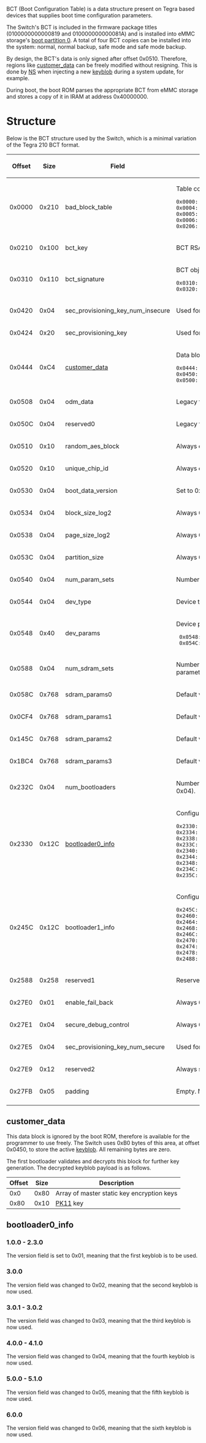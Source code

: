 BCT (Boot Configuration Table) is a data structure present on Tegra
based devices that supplies boot time configuration parameters.

The Switch's BCT is included in the firmware package titles
(0100000000000819 and 010000000000081A) and is installed into eMMC
storage's [boot partition
0](Flash%20Filesystem#Boot%20Partitions.md##Boot_Partitions "wikilink").
A total of four BCT copies can be installed into the system: normal,
normal backup, safe mode and safe mode backup.

By design, the BCT's data is only signed after offset 0x0510. Therefore,
regions like [customer\_data](#customer_data "wikilink") can be freely
modified without resigning. This is done by
[NS](NS%20Services.md "wikilink") when injecting a new
[keyblob](Flash%20Filesystem#Keyblob.md##Keyblob "wikilink") during a
system update, for example.

During boot, the boot ROM parses the appropriate BCT from eMMC storage
and stores a copy of it in IRAM at address 0x40000000.

# Structure

Below is the BCT structure used by the Switch, which is a minimal
variation of the Tegra 210 BCT format.

<table>
<thead>
<tr class="header">
<th><p>Offset</p></th>
<th><p>Size</p></th>
<th><p>Field</p></th>
<th><p>Description</p></th>
</tr>
</thead>
<tbody>
<tr class="odd">
<td><p>0x0000</p></td>
<td><p>0x210</p></td>
<td><p>bad_block_table</p></td>
<td><p>Table containing information on bad blocks</p>
<p><code>0x0000: num_entries (0x200)</code><br />
<code>0x0004: virtual_block_size (0x0F)</code><br />
<code>0x0005: block_size (0x0E)</code><br />
<code>0x0006: bad_blocks</code><br />
<code>0x0206: reserved</code></p></td>
</tr>
<tr class="even">
<td><p>0x0210</p></td>
<td><p>0x100</p></td>
<td><p>bct_key</p></td>
<td><p>BCT RSA key modulus</p></td>
</tr>
<tr class="odd">
<td><p>0x0310</p></td>
<td><p>0x110</p></td>
<td><p>bct_signature</p></td>
<td><p>BCT object signature</p>
<p><code>0x0310: hash (empty)</code><br />
<code>0x0320: rsa_pss_signature</code></p></td>
</tr>
<tr class="even">
<td><p>0x0420</p></td>
<td><p>0x04</p></td>
<td><p>sec_provisioning_key_num_insecure</p></td>
<td><p>Used for Factory Secure Provisioning. Always 0.</p></td>
</tr>
<tr class="odd">
<td><p>0x0424</p></td>
<td><p>0x20</p></td>
<td><p>sec_provisioning_key</p></td>
<td><p>Used for Factory Secure Provisioning. Always empty.</p></td>
</tr>
<tr class="even">
<td><p>0x0444</p></td>
<td><p>0xC4</p></td>
<td><p><a href="#customer_data" title="wikilink">customer_data</a></p></td>
<td><p>Data block available for the customer. Used in key generation.</p>
<p><code>0x0444: padding_0x0C</code><br />
<code>0x0450: keyblob_0xB0</code><br />
<code>0x0500: padding_0x08</code></p></td>
</tr>
<tr class="odd">
<td><p>0x0508</p></td>
<td><p>0x04</p></td>
<td><p>odm_data</p></td>
<td><p>Legacy field. Unused.</p></td>
</tr>
<tr class="even">
<td><p>0x050C</p></td>
<td><p>0x04</p></td>
<td><p>reserved0</p></td>
<td><p>Legacy field. Unused.</p></td>
</tr>
<tr class="odd">
<td><p>0x0510</p></td>
<td><p>0x10</p></td>
<td><p>random_aes_block</p></td>
<td><p>Always empty.</p></td>
</tr>
<tr class="even">
<td><p>0x0520</p></td>
<td><p>0x10</p></td>
<td><p>unique_chip_id</p></td>
<td><p>Always empty.</p></td>
</tr>
<tr class="odd">
<td><p>0x0530</p></td>
<td><p>0x04</p></td>
<td><p>boot_data_version</p></td>
<td><p>Set to 0x00210001 (BOOTDATA_VERSION_T210).</p></td>
</tr>
<tr class="even">
<td><p>0x0534</p></td>
<td><p>0x04</p></td>
<td><p>block_size_log2</p></td>
<td><p>Always 0x0E.</p></td>
</tr>
<tr class="odd">
<td><p>0x0538</p></td>
<td><p>0x04</p></td>
<td><p>page_size_log2</p></td>
<td><p>Always 0x09.</p></td>
</tr>
<tr class="even">
<td><p>0x053C</p></td>
<td><p>0x04</p></td>
<td><p>partition_size</p></td>
<td><p>Always 0x01000000.</p></td>
</tr>
<tr class="odd">
<td><p>0x0540</p></td>
<td><p>0x04</p></td>
<td><p>num_param_sets</p></td>
<td><p>Number of device parameter sets. Always 0x01.</p></td>
</tr>
<tr class="even">
<td><p>0x0544</p></td>
<td><p>0x04</p></td>
<td><p>dev_type</p></td>
<td><p>Device type. Set to 0x04 (dev_type_sdmmc).</p></td>
</tr>
<tr class="odd">
<td><p>0x0548</p></td>
<td><p>0x40</p></td>
<td><p>dev_params</p></td>
<td><p>Device parameters</p>
<p><code> 0x0548: sdmmc_clock_divider (0x09 == 24MHz)</code><br />
<code> 0x054C: sdmmc_data_width (0x02 == sdmmc_data_width_8bit)</code></p></td>
</tr>
<tr class="even">
<td><p>0x0588</p></td>
<td><p>0x04</p></td>
<td><p>num_sdram_sets</p></td>
<td><p>Number of SDRAM parameter sets. Always set to 0, but parameters are used despite this.</p></td>
</tr>
<tr class="odd">
<td><p>0x058C</p></td>
<td><p>0x768</p></td>
<td><p>sdram_params0</p></td>
<td><p>Default values filled in.</p></td>
</tr>
<tr class="even">
<td><p>0x0CF4</p></td>
<td><p>0x768</p></td>
<td><p>sdram_params1</p></td>
<td><p>Default values filled in.</p></td>
</tr>
<tr class="odd">
<td><p>0x145C</p></td>
<td><p>0x768</p></td>
<td><p>sdram_params2</p></td>
<td><p>Default values filled in.</p></td>
</tr>
<tr class="even">
<td><p>0x1BC4</p></td>
<td><p>0x768</p></td>
<td><p>sdram_params3</p></td>
<td><p>Default values filled in.</p></td>
</tr>
<tr class="odd">
<td><p>0x232C</p></td>
<td><p>0x04</p></td>
<td><p>num_bootloaders</p></td>
<td><p>Number of bootloaders installed. Always 0x02 (maximum is 0x04).</p></td>
</tr>
<tr class="even">
<td><p>0x2330</p></td>
<td><p>0x12C</p></td>
<td><p><a href="#bootloader0_info" title="wikilink">bootloader0_info</a></p></td>
<td><p>Configuration parameters for bootloader 0 (normal).</p>
<p><code>0x2330: version (variable)</code><br />
<code>0x2334: start_block (0x00000040)</code><br />
<code>0x2338: start_page (0x00000000)</code><br />
<code>0x233C: length (variable)</code><br />
<code>0x2340: load_addr (0x40010000)</code><br />
<code>0x2344: entry_point (0x40010020)</code><br />
<code>0x2348: attribute (0x00000000)</code><br />
<code>0x234C: bootloader0_hash (empty)</code><br />
<code>0x235C: bootloader0_rsa_pss_signature</code></p></td>
</tr>
<tr class="odd">
<td><p>0x245C</p></td>
<td><p>0x12C</p></td>
<td><p>bootloader1_info</p></td>
<td><p>Configuration parameters for bootloader 1 (safe mode).</p>
<p><code>0x245C: version (variable)</code><br />
<code>0x2460: start_block (0x00000050)</code><br />
<code>0x2464: start_page (0x00000000)</code><br />
<code>0x2468: length (variable)</code><br />
<code>0x246C: load_addr (0x40010000)</code><br />
<code>0x2470: entry_point (0x40010020)</code><br />
<code>0x2474: attribute (0x00000000)</code><br />
<code>0x2478: bootloader1_hash (empty)</code><br />
<code>0x2488: bootloader1_rsa_pss_signature</code></p></td>
</tr>
<tr class="even">
<td><p>0x2588</p></td>
<td><p>0x258</p></td>
<td><p>reserved1</p></td>
<td><p>Reserved space for bootloaders 2 and 3 (currently unused).</p></td>
</tr>
<tr class="odd">
<td><p>0x27E0</p></td>
<td><p>0x01</p></td>
<td><p>enable_fail_back</p></td>
<td><p>Always 0.</p></td>
</tr>
<tr class="even">
<td><p>0x27E1</p></td>
<td><p>0x04</p></td>
<td><p>secure_debug_control</p></td>
<td><p>Always 0.</p></td>
</tr>
<tr class="odd">
<td><p>0x27E5</p></td>
<td><p>0x04</p></td>
<td><p>sec_provisioning_key_num_secure</p></td>
<td><p>Used for Factory Secure Provisioning. Always 0.</p></td>
</tr>
<tr class="even">
<td><p>0x27E9</p></td>
<td><p>0x12</p></td>
<td><p>reserved2</p></td>
<td><p>Always starts with 0x80000000 (NVBOOT padding pattern).</p></td>
</tr>
<tr class="odd">
<td><p>0x27FB</p></td>
<td><p>0x05</p></td>
<td><p>padding</p></td>
<td><p>Empty. Not part of BCT data.</p></td>
</tr>
<tr class="even">
<td></td>
<td></td>
<td></td>
<td></td>
</tr>
</tbody>
</table>

## customer\_data

This data block is ignored by the boot ROM, therefore is available for
the programmer to use freely. The Switch uses 0xB0 bytes of this area,
at offset 0x0450, to store the active
[keyblob](Flash%20Filesystem#Keyblob.md##Keyblob "wikilink"). All
remaining bytes are zero.

The first bootloader validates and decrypts this block for further key
generation. The decrypted keyblob payload is as
follows.

| Offset | Size | Description                                               |
| ------ | ---- | --------------------------------------------------------- |
| 0x0    | 0x80 | Array of master static key encryption keys                |
| 0x80   | 0x10 | [PK11](Package1#PK11%20Blob.md##PK11_Blob "wikilink") key |

## bootloader0\_info

### 1.0.0 - 2.3.0

The version field is set to 0x01, meaning that the first keyblob is to
be used.

### 3.0.0

The version field was changed to 0x02, meaning that the second keyblob
is now used.

### 3.0.1 - 3.0.2

The version field was changed to 0x03, meaning that the third keyblob is
now used.

### 4.0.0 - 4.1.0

The version field was changed to 0x04, meaning that the fourth keyblob
is now used.

### 5.0.0 - 5.1.0

The version field was changed to 0x05, meaning that the fifth keyblob is
now used.

### 6.0.0

The version field was changed to 0x06, meaning that the sixth keyblob is
now used.
